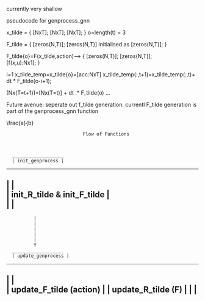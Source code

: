currently very shallow

pseudocode for genprocess_gnn

x_tilde = { [NxT];
            [NxT];
            [NxT];  }
o=length(t) = 3

F_tilde =    {  [zeros(N,T)];
                [zeros(N,T)]
initialised as  [zeros(N,T)];  }

F_tilde{o}=F(x_tilde,action)-->
          { [zeros(N,T)];
            [zeros(N,T)];    
            [f(x,u):Nx1];  }

i=1
x_tilde_temp=x_tilde{o}=[acc:NxT]
x_tilde_temp(:,t+1)=x_tilde_temp(:,t)+ dt * F_tilde(o-i+1);

[Nx(T=t+1)]=[Nx(T=t)] + dt .* F_tilde(o)
...




Future avenue: seperate out f_tilde generation. currentl F_tilde generation is part of the genprocess_gnn function



\frac{a}{b} 




                                Flow of Functions
      

                              
      ___________________          
      | init_genprocess |          
--------------------------------   
|                             |    
| init_R_tilde & init_F_tilde |   
|                             |    
-------------------------------   

              |
              |
              |
              |
              |
              Y
      ___________________          
      | update_genprocess |          
--------------------------------   
|                             |    
| update_F_tilde  (action)    |
| update_R_tilde  (F)         |
|                             |    
-------------------------------   
